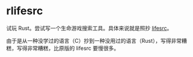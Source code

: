 # rlifesrc

试玩 Rust。尝试写一个生命游戏搜索工具。具体来说就是照抄 [lifesrc](https://github.com/DavidKinder/Xlife/tree/master/Xlife35/source/lifesearch)。

由于是从一种没学过的语言（C）抄到一种没用过的语言（Rust），写得非常糟糕，写得非常糟糕，比原版的 lifesrc 要慢很多。